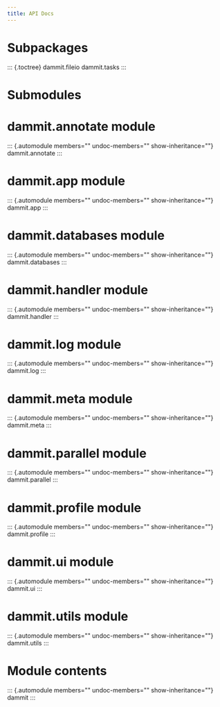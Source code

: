 ```yaml
---
title: API Docs
---
```


Subpackages
===========

::: {.toctree}
dammit.fileio dammit.tasks
:::

Submodules
==========

dammit.annotate module
======================

::: {.automodule members="" undoc-members="" show-inheritance=""}
dammit.annotate
:::

dammit.app module
=================

::: {.automodule members="" undoc-members="" show-inheritance=""}
dammit.app
:::

dammit.databases module
=======================

::: {.automodule members="" undoc-members="" show-inheritance=""}
dammit.databases
:::

dammit.handler module
=====================

::: {.automodule members="" undoc-members="" show-inheritance=""}
dammit.handler
:::

dammit.log module
=================

::: {.automodule members="" undoc-members="" show-inheritance=""}
dammit.log
:::

dammit.meta module
==================

::: {.automodule members="" undoc-members="" show-inheritance=""}
dammit.meta
:::

dammit.parallel module
======================

::: {.automodule members="" undoc-members="" show-inheritance=""}
dammit.parallel
:::

dammit.profile module
=====================

::: {.automodule members="" undoc-members="" show-inheritance=""}
dammit.profile
:::

dammit.ui module
================

::: {.automodule members="" undoc-members="" show-inheritance=""}
dammit.ui
:::

dammit.utils module
===================

::: {.automodule members="" undoc-members="" show-inheritance=""}
dammit.utils
:::

Module contents
===============

::: {.automodule members="" undoc-members="" show-inheritance=""}
dammit
:::
